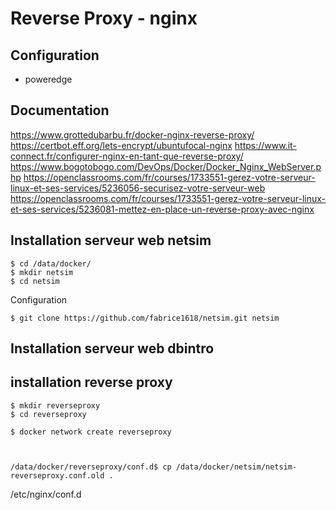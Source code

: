 # Reverse Proxy - nginx

## Configuration
- poweredge

## Documentation
https://www.grottedubarbu.fr/docker-nginx-reverse-proxy/
https://certbot.eff.org/lets-encrypt/ubuntufocal-nginx
https://www.it-connect.fr/configurer-nginx-en-tant-que-reverse-proxy/
https://www.bogotobogo.com/DevOps/Docker/Docker_Nginx_WebServer.php
https://openclassrooms.com/fr/courses/1733551-gerez-votre-serveur-linux-et-ses-services/5236056-securisez-votre-serveur-web
https://openclassrooms.com/fr/courses/1733551-gerez-votre-serveur-linux-et-ses-services/5236081-mettez-en-place-un-reverse-proxy-avec-nginx


## Installation serveur web netsim
```
$ cd /data/docker/
$ mkdir netsim
$ cd netsim
```
Configuration
```
$ git clone https://github.com/fabrice1618/netsim.git netsim

```

## Installation serveur web dbintro


## installation reverse proxy

```
$ mkdir reverseproxy
$ cd reverseproxy

$ docker network create reverseproxy



/data/docker/reverseproxy/conf.d$ cp /data/docker/netsim/netsim-reverseproxy.conf.old .
```

/etc/nginx/conf.d